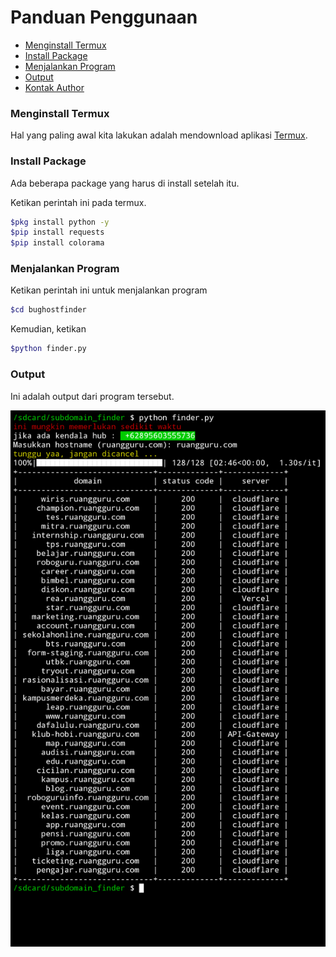 # Panduan Penggunaan

* [Menginstall Termux](https://github.com/bughostfinder/README#Menginstall-termux)
* [Install Package](https://github.com/bughostfinder/README#install-package)
* [Menjalankan Program](https://github.com/bughostfinder/README#menjalanlan-program)
* [Output](https://github.com/bughostfinder/README#output)
* [Kontak Author](https://github.com/bughostfinder/README#contact)

### Menginstall Termux
Hal yang paling awal kita lakukan adalah mendownload aplikasi [Termux](https://f-droid.org/repo/com.termux_118.apk).

### Install Package
Ada beberapa package yang harus di install setelah itu.

Ketikan perintah ini pada termux.

```bash
$pkg install python -y
$pip install requests
$pip install colorama
```

### Menjalankan Program
Ketikan perintah ini untuk menjalankan program

```bash
$cd bughostfinder
```

Kemudian, ketikan


```bash
$python finder.py
```

### Output
Ini adalah output dari program tersebut.

<img src="screenshot/20230907_233713.png">
